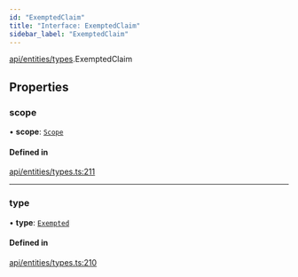 ```yaml
---
id: "ExemptedClaim"
title: "Interface: ExemptedClaim"
sidebar_label: "ExemptedClaim"
---
```


[api/entities/types](../../../../../modules/API/Entities/Types/Types.md).ExemptedClaim

## Properties

### scope

• **scope**: [`Scope`](../Scope/Scope.md)

#### Defined in

[api/entities/types.ts:211](https://github.com/PolymeshAssociation/polymesh-sdk/blob/995f17653/src/api/entities/types.ts#L211)

___

### type

• **type**: [`Exempted`](../../../../../enums/API/Entities/Types/ClaimType/ClaimType.md#exempted)

#### Defined in

[api/entities/types.ts:210](https://github.com/PolymeshAssociation/polymesh-sdk/blob/995f17653/src/api/entities/types.ts#L210)
